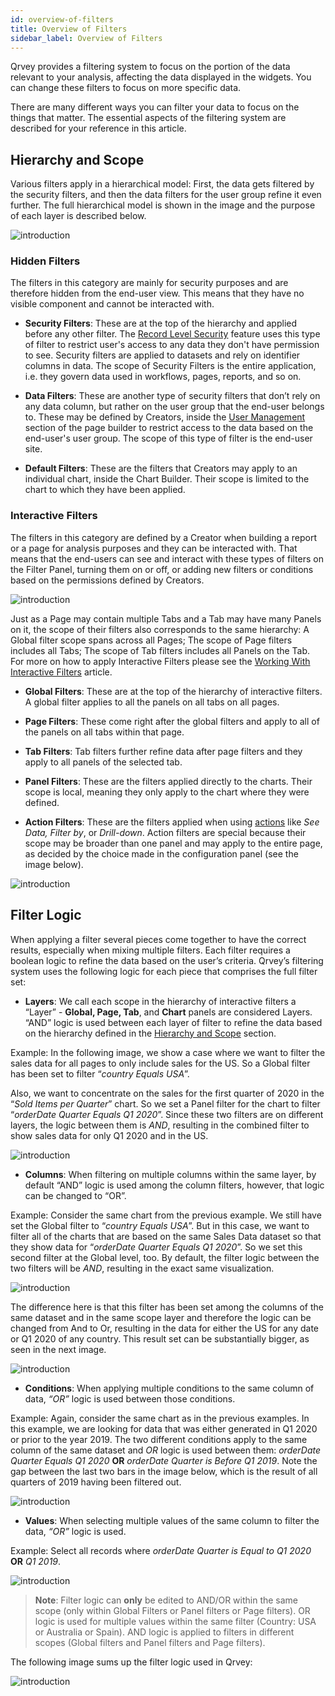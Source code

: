 ```yaml
---
id: overview-of-filters
title: Overview of Filters
sidebar_label: Overview of Filters
---
```


<div style={{textAlign: "justify"}}>

Qrvey provides a filtering system to focus on the portion of the data relevant to your analysis, affecting the data displayed in the widgets. You can change these filters to focus on more specific data.

There are many different ways you can filter your data to focus on the things that matter. The essential aspects of the filtering system are described for your reference in this article.

## Hierarchy and Scope
Various filters apply in a hierarchical model: First, the data gets filtered by the security filters, and then the data filters for the user group refine it even further. The full hierarchical model is shown in the image and the purpose of each layer is described below.

![introduction](https://s3.amazonaws.com/cdn.qrvey.com/documentation_assets/ui-docs/filters/introduction/1intro.png#thumbnail-60)


### Hidden Filters
The filters in this category are mainly for security purposes and are therefore hidden from the end-user view. This means that they have no visible component and cannot be interacted with.

* **Security Filters**: These are at the top of the hierarchy and applied before any other filter. The [Record Level Security](../../admin/record-level-security.md) feature uses this type of filter to restrict user's access to any data they don't have permission to see. Security filters are applied to datasets and rely on identifier columns in data. 
The scope of Security Filters is the entire application, i.e. they govern data used in workflows, pages, reports, and so on.

* **Data Filters**: These are another type of security filters that don’t rely on any data column, but rather on the user group that the end-user belongs to. These may be defined by Creators, inside the [User Management](../builders/user-management.md) section of the page builder to restrict access to the data based on the end-user's user group. 
The scope of this type of filter is the end-user site.

* **Default Filters**: These are the filters that Creators may apply to an individual chart, inside the Chart Builder. Their scope is limited to the chart to which they have been applied.

### Interactive Filters
The filters in this category are defined by a Creator when building a report or a page for analysis purposes and they can be interacted with. That means that the end-users can see and interact with these types of filters on the Filter Panel, turning them on or off, or adding new filters or conditions based on the permissions defined by Creators.

![introduction](https://s3.amazonaws.com/cdn.qrvey.com/documentation_assets/ui-docs/filters/introduction/interactive.png#thumbnail-40)


Just as a Page may contain multiple Tabs and a Tab may have many Panels on it, the scope of their filters also corresponds to the same hierarchy: A Global filter scope spans across all Pages; The scope of Page filters includes all Tabs; The scope of Tab filters includes all Panels on the Tab. For more on how to apply Interactive Filters please see the [Working With Interactive Filters](../filtering-data/working-with-filters.md) article.

* **Global Filters**: These are at the top of the hierarchy of interactive filters. A global filter applies to all the panels on all tabs on all pages.

* **Page Filters**: These come right after the global filters and apply to all of the panels on all tabs within that page.

* **Tab Filters**: Tab filters further refine data after page filters and they apply to all panels of the selected tab. 

* **Panel Filters**: These are the filters applied directly to the charts. Their scope is local, meaning they only apply to the chart where they were defined.

* **Action Filters**: These are the filters applied when using [actions](../builders/page_actions.md) like *See Data, Filter by*, or *Drill-down*.
Action filters are special because their scope may be broader than one panel and may apply to the entire page, as decided by the choice made in the configuration panel (see the image below).

![introduction](https://s3.amazonaws.com/cdn.qrvey.com/documentation_assets/ui-docs/filters/introduction/2_intro.png#thumbnail-40)

## Filter Logic
When applying a filter several pieces come together to have the correct results, especially when mixing multiple filters. Each filter requires a boolean logic to refine the data based on the user’s criteria. Qrvey’s filtering system uses the following logic for each piece that comprises the full filter set:

* **Layers**: We call each scope in the hierarchy of interactive filters a “Layer” - **Global, Page, Tab**, and **Chart** panels are considered Layers.
“AND” logic is used between each layer of filter to refine the data based on the hierarchy defined in the <a href="#hierarchy-and-scope">Hierarchy and Scope</a> section. 

Example: In the following image, we show a case where we want to filter the sales data for all pages to only include sales for the US. So a Global filter has been set to filter “*country Equals USA*”.

Also, we want to concentrate on the sales for the first quarter of 2020 in the “*Sold Items per Quarter*” chart. So we set a Panel filter for the chart to filter “*orderDate Quarter Equals Q1 2020*”. 
Since these two filters are on different layers, the logic between them is *AND*, resulting in the combined filter to show sales data for only Q1 2020 and in the US.


![introduction](https://s3.amazonaws.com/cdn.qrvey.com/documentation_assets/ui-docs/filters/introduction/3intro.png#thumbnail)


* **Columns**: When filtering on multiple columns within the same layer, by default “AND” logic is used among the column filters, however, that logic can be changed to “OR”.

Example: Consider the same chart from the previous example. We still have set the Global filter to “*country Equals USA*”. But in this case, we want to filter all of the charts that are based on the same Sales Data dataset so that they show data for “*orderDate Quarter Equals Q1 2020*”. So we set this second filter at the Global level, too. By default, the filter logic between the two filters will be *AND*, resulting in the exact same visualization.


![introduction](https://s3.amazonaws.com/cdn.qrvey.com/documentation_assets/ui-docs/filters/introduction/4intro.png#thumbnail)


 The difference here is that this filter has been set among the columns of the same dataset and in the same scope layer and therefore the logic can be changed from And to Or, resulting in the data for either the US for any date or Q1 2020 of any country. This result set can be substantially bigger, as seen in the next image.

![introduction](https://s3.amazonaws.com/cdn.qrvey.com/documentation_assets/ui-docs/filters/introduction/5intro.png#thumbnail) 

* **Conditions**: When applying multiple conditions to the same column of data, *“OR”* logic is used between those conditions.

Example: Again, consider the same chart as in the previous examples. In this example, we are looking for data that was either generated in Q1 2020 or prior to the year 2019. The two different  conditions apply to the same column of the same dataset and *OR* logic is used between them:
*orderDate Quarter Equals Q1 2020* **OR** *orderDate Quarter is Before Q1 2019*.
Note the gap between the last two bars in the image below, which is the result of all quarters of 2019 having been filtered out.

![introduction](https://s3.amazonaws.com/cdn.qrvey.com/documentation_assets/ui-docs/filters/introduction/6intro.png#thumbnail) 



* **Values**: When selecting multiple values of the same column to filter the data, *“OR”* logic is used.  

Example: Select all records where *orderDate Quarter is Equal to Q1 2020* **OR** *Q1 2019*.

![introduction](https://s3.amazonaws.com/cdn.qrvey.com/documentation_assets/ui-docs/filters/introduction/7intro.png#thumbnail)  


>**Note**: Filter logic can **only** be edited to AND/OR within the same scope (only within Global Filters or Panel filters or Page filters). OR logic is used for multiple values within the same filter (Country: USA or Australia or Spain). AND logic is applied to filters in different scopes (Global filters and Panel filters and Page filters). 
  

The following image sums up the filter logic used in Qrvey:

![introduction](https://s3.amazonaws.com/cdn.qrvey.com/documentation_assets/ui-docs/filters/introduction/8intro.png#thumbnail-60) 





</div>
